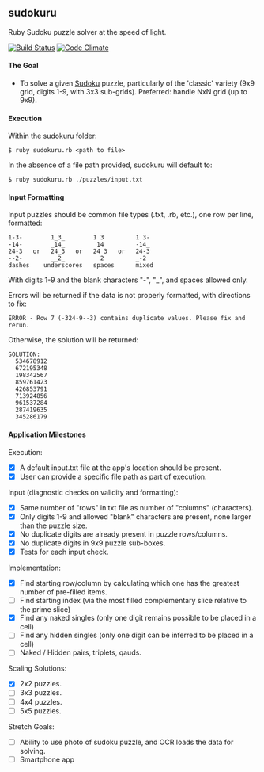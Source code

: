## sudokuru
Ruby Sudoku puzzle solver at the speed of light.

[![Build Status](https://semaphoreci.com/api/v1/projects/f143a17b-2c6c-45c1-8698-5e79c8e736b7/663467/shields_badge.svg)](https://semaphoreci.com/rolandburrows/sudokuru)  [![Code Climate](https://codeclimate.com/github/RolandBurrows/sudokuru/badges/gpa.svg)](https://codeclimate.com/github/RolandBurrows/sudokuru)

#### The Goal
* To solve a given [Sudoku](https://en.wikipedia.org/wiki/Sudoku) puzzle, particularly of the 'classic' variety (9x9 grid, digits 1-9, with 3x3 sub-grids). Preferred: handle NxN grid (up to 9x9).

#### Execution
Within the sudokuru folder:
```
$ ruby sudokuru.rb <path to file>
```
In the absence of a file path provided, sudokuru will default to:
```
$ ruby sudokuru.rb ./puzzles/input.txt
```

#### Input Formatting
Input puzzles should be common file types (.txt, .rb, etc.), one row per line, formatted:
```
1-3-        1_3_        1 3         1 3-
-14-        _14_         14         -14_   
24-3   or   24_3   or   24 3   or   24-3
--2-        __2_          2         _-2 
dashes    underscores   spaces      mixed
```
With digits 1-9 and the blank characters "-", "_", and spaces allowed only.

Errors will be returned if the data is not properly formatted, with directions to fix:
```
ERROR - Row 7 (-324-9--3) contains duplicate values. Please fix and rerun.
```

Otherwise, the solution will be returned:
```
SOLUTION:
  534678912
  672195348
  198342567
  859761423
  426853791
  713924856
  961537284
  287419635
  345286179
```

#### Application Milestones
Execution:
- [X] A default input.txt file at the app's location should be present.
- [X] User can provide a specific file path as part of execution.

Input (diagnostic checks on validity and formatting):
- [X] Same number of "rows" in txt file as number of "columns" (characters).
- [X] Only digits 1-9 and allowed "blank" characters are present, none larger than the puzzle size.
- [X] No duplicate digits are already present in puzzle rows/columns.
- [X] No duplicate digits in 9x9 puzzle sub-boxes.
- [X] Tests for each input check.

Implementation:
- [X] Find starting row/column by calculating which one has the greatest number of pre-filled items.
- [ ] Find starting index (via the most filled complementary slice relative to the prime slice)
- [X] Find any naked singles (only one digit remains possible to be placed in a cell)
- [ ] Find any hidden singles (only one digit can be inferred to be placed in a cell)
- [ ] Naked / Hidden pairs, triplets, qauds.

Scaling Solutions:
- [X] 2x2 puzzles.
- [ ] 3x3 puzzles.
- [ ] 4x4 puzzles.
- [ ] 5x5 puzzles.

Stretch Goals:
- [ ] Ability to use photo of sudoku puzzle, and OCR loads the data for solving.
- [ ] Smartphone app
